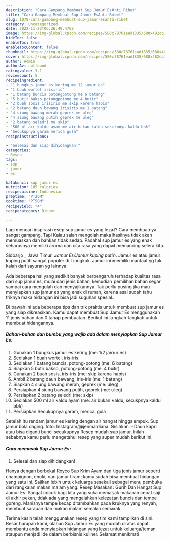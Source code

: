 ```yaml
---
description: "Cara Gampang Membuat Sup Jamur EsAnti Ribet"
title: "Cara Gampang Membuat Sup Jamur EsAnti Ribet"
slug: 1078-cara-gampang-membuat-sup-jamur-esanti-ribet
category: Uncategorized
date: 2022-11-22T06:36:49.476Z
image: https://img-global.cpcdn.com/recipes/580c78761ead1835/680x482cq70/sup-jamur-es-foto-resep-utama.jpg
hideToc: false
enableToc: true
enableTocContent: false
thumbnail: https://img-global.cpcdn.com/recipes/580c78761ead1835/680x482cq70/sup-jamur-es-foto-resep-utama.jpg
cover: https://img-global.cpcdn.com/recipes/580c78761ead1835/680x482cq70/sup-jamur-es-foto-resep-utama.jpg
author: Admin
authorAv: notfound
ratingvalue: 3.1
reviewcount: 5
recipeingredient:
- "1 bungkus jamur es kering me 12 jamur es"
- "1 buah wortel irisiris"
- "1 batang buncis potongpotong me 6 batang"
- "5 butir bakso potongpotong me 4 butir"
- "2 buah sosis irisiris me skip karena habis"
- "2 batang daun bawang irisiris me 1 batang"
- "4 siung bawang merah geprek me uleg"
- "4 siung bawang putih geprek me uleg"
- "2 batang seledri me skip"
- "500 ml air kaldu ayam me air bukan kaldu secukpnya kaldu bbk"
- "Secukupnya garam merica gula"
recipeinstructions:

- "Selesai dan siap dihidangkan!"
categories:
- Resep
tags:
- sup
- jamur
- es

katakunci: sup jamur es 
nutrition: 185 calories
recipecuisine: Indonesian
preptime: "PT26M"
cooktime: "PT58M"
recipeyield: "4"
recipecategory: Dinner

---
```



Lagi mencari inspirasi resep sup jamur es yang lezat? Cara membuatnya sangat gampang. Tapi Kalau salah mengolah maka hasilnya tidak akan memuaskan dan bahkan tidak sedap. Padahal sup jamur es yang enak seharusnya memiliki aroma dan cita rasa yang dapat memancing selera kita.


Sidoarjo _ Jawa Timur. *Jamur Es/Jamur kuping putih*. Jamur es atau jamur kuping putih sangat populer di Tiongkok. Jamur ini memiliki manfaat yg tak kalah dari sayuran yg lainnya.

Ada beberapa hal yang sedikit banyak berpengaruh terhadap kualitas rasa dari sup jamur es, mulai dari jenis bahan, kemudian pemilihan bahan segar sampai cara mengolah dan menyajikannya. Tak perlu pusing jika mau menyiapkan sup jamur es yang enak di rumah, karena asal sudah tahu triknya maka hidangan ini bisa jadi suguhan spesial.


Di bawah ini ada beberapa tips dan trik praktis untuk membuat sup jamur es yang siap dikreasikan. Kamu dapat membuat Sup Jamur Es menggunakan 11 jenis bahan dan 0 tahap pembuatan. Berikut ini langkah-langkah untuk membuat hidangannya.

<!--inarticleads1-->

##### Bahan-bahan dan bumbu yang wajib ada dalam menyiapkan Sup Jamur Es:

1. Gunakan 1 bungkus jamur es kering (me: 1/2 jamur es)
1. Sediakan 1 buah wortel, iris-iris
1. Sediakan 1 batang buncis, potong-potong (me: 6 batang)
1. Siapkan 5 butir bakso, potong-potong (me: 4 butir)
1. Gunakan 2 buah sosis, iris-iris (me: skip karena habis)
1. Ambil 2 batang daun bawang, iris-iris (me: 1 batang)
1. Siapkan 4 siung bawang merah, geprek (me: uleg)
1. Persiapkan 4 siung bawang putih, geprek (me: uleg)
1. Persiapkan 2 batang seledri (me: skip)
1. Sediakan 500 ml air kaldu ayam (me: air bukan kaldu, secukpnya kaldu bbk)
1. Persiapkan Secukupnya garam, merica, gula


Setelah itu rendam jamur es kering dengan air hangat hingga empuk. Sup jamur bola daging. foto: Instagram/@jenmardiana. Sisihkan. - Daun kapri atau bisa diganti bunci secukupnya Resep mudah sup jamur. Inilah sebabnya kamu perlu mengetahui resep yang super mudah berikut ini. 

<!--inarticleads2-->

##### Cara memasak Sup Jamur Es:


1. Selesai dan siap dihidangkan!

Hanya dengan berbekal Royco Sup Krim Ayam dan tiga jenis jamur seperti champignon, enoki, dan jamur tiram; kamu sudah bisa membuat hidangan yang satu ini. Sajikan lebih untuk keluarga sesekali sebagai menu pembuka dari rangkaian makan malam yang. Resep Masakan: Gurih Dan Hangat Sup Jamur Es. Sangat cocok bagi kita yang suka memasak makanan cepat saji di akhir pekan, tidak ada yang mengalahkan kelezatan buncis dan tempe goreng. Manisnya tempe kecap ditambahkan pada kruknya yang renyah, membuat sarapan dan makan malam semakin semarak. 

Terima kasih telah menggunakan resep yang tim kami tampilkan di sini. Besar harapan kami, olahan Sup Jamur Es yang mudah di atas dapat membantu anda menyiapkan hidangan yang lezat untuk keluarga/teman ataupun menjadi ide dalam berbisnis kuliner. Selamat menikmati
